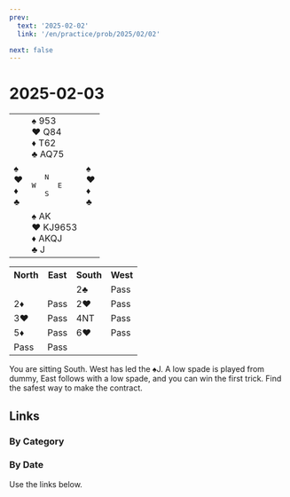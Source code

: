 ```yaml
---
prev:
  text: '2025-02-02'
  link: '/en/practice/prob/2025/02/02'

next: false
---
```


# 2025-02-03

<table class="deal">
	<tr>
		<td></td>
		<td>♠ 953<br>♥ Q84<br>♦ T62<br>♣ AQ75</td>
		<td></td>
	</tr>
	<tr>
		<td>♠ <br>♥ <br>♦ <br>♣ </td>
		<td><pre>   N<br>W     E<br>   S</pre></td>
		<td>♠ <br>♥ <br>♦ <br>♣ </td>
	</tr>
	<tr>
		<td></td>
		<td>♠ AK<br>♥ KJ9653<br>♦ AKQJ<br>♣ J</td>
		<td></td>
	</tr>
</table>

<table class="auction">
	<tr>
		<th>North</th>
		<th>East</th>
		<th>South</th>
		<th>West</th>
	</tr>
	<tr>
		<td></td>
		<td></td>
		<td>2♣</td>
		<td>Pass</td>
	</tr>
	<tr>
		<td>2♦</td>
		<td>Pass</td>
		<td>2♥</td>
		<td>Pass</td>
	</tr>
	<tr>
		<td>3♥</td>
		<td>Pass</td>
		<td>4NT</td>
		<td>Pass</td>
	</tr>
	<tr>
		<td>5♦</td>
		<td>Pass</td>
		<td>6♥</td>
		<td>Pass</td>
	</tr>
	<tr>
		<td>Pass</td>
		<td>Pass</td>
		<td></td>
		<td></td>
	</tr>
</table>

You are sitting South. West has led the ♠J. A low spade is played from dummy, East follows with a low spade, and you can win the first trick. Find the safest way to make the contract.

## Links

[<Badge type="tip" text="Check Solution"/>](/en/learning/prob/2025/02/03)

### By Category

[<Badge type="tip" text="<--"/>](/en/practice/prob/2025/02/01)
[<Badge type="tip" text="Calendar"/>](/en/practice/calendar/2025/02)
[<Badge type="info" text="-->"/>](/en/practice/prob/2025/02/03#links)

### By Date

Use the links below.
